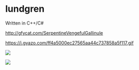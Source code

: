 # lundgren
Written in C++/C#

http://gfycat.com/SerpentineVengefulGallinule

https://i.gyazo.com/ff4a5000ec27565aa44c737858a5f117.gif

[![](https://thumbs.gfycat.com/SerpentineVengefulGallinule-size_restricted.gif)](https://gfycat.com/SerpentineVengefulGallinule)

[![](https://giant.gfycat.com/MintyAcidicBushbaby.gif)](https://gfycat.com/MintyAcidicBushbaby)
